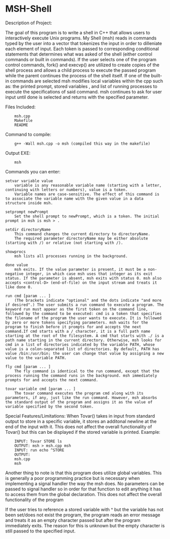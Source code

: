 # MSH-Shell

Description of Project:
              
The goal of this program is to write a shell in C++ that allows users to
interactively execute Unix programs. My Shell (msh) reads in commands
typed by the user into a vector<string> that tokenizes the input in
order to dilleniate each element of input. Each token is passed to corresponding
conditional statements that determines what was asked of the shell (either
control commands or built in commands). If the user selects one of the program
control commands, fork() and execvp() are utilized to create copies of the shell
process and allows a child process to execute the passed program while the parent
continues the process of the shell itself. If one of the built-in commands are selected
msh modifies local variables within the cpp such as: the printed prompt, stored variables
, and list of running processes to execute the specifications of said command. msh
continues to ask for user input until done is selected and returns with the specified
parameter.

Files Included:
	    
        
        msh.cpp
	    Makefile
	    README

Command to compile:
	    
        
        g++ -Wall msh.cpp -o msh (compiled this way in the makefile)

Output EXE:
	    
        
        msh

Commands you can enter:


    setvar variable value
        variable is any reasonable variable name (starting with a letter, continuing with letters or numbers), value is a token. 
        Variable names are case-sensitive. The effect of this command is to associate the variable name with the given value in a data structure inside msh.
    
    setprompt newPrompt
        Set the shell prompt to newPrompt, which is a token. The initial prompt in msh is msh > .

    setdir directoryName
        This command changes the current directory to directoryName. 
        The required parameter directoryName may be either absolute (starting with /) or relative (not starting with /).

    showprocs
        msh lists all processes running in the background.

    done value
        msh exits. If the value parameter is present, it must be a non-negative integer, in which case msh uses that integer as its exit status. If the parameter is absent, msh exits with status 0. msh also accepts <control-D> (end-of-file) on the input stream and treats it like done 0.

    run cmd [param ... ]
        (The brackets indicate "optional" and the dots indicate "and more if desired".) The user submits a run command to execute a program. The keyword run must appear as the first token on the command line, followed by the command to be executed: cmd is a token that specifies the filename of the program the user wants to execute. It is followed by zero or more tokens specifying parameters. msh waits for the program to finish before it prompts for and accepts the next command.If cmd starts with a / character, it is a full path name starting at the root of the filesystem. A cmd that starts with ./ is a path name starting in the current directory. Otherwise, msh looks for cmd in a list of directories indicated by the variable PATH, whose value is a colon-separated list of directories. By default, PATH has value /bin:/usr/bin; the user can change that value by assigning a new value to the variable PATH.

    fly cmd [param ... ]
        The fly command is identical to the run command, except that the process running the command runs in the background. msh immediately prompts for and accepts the next command.

    tovar variable cmd [param ... ]
        The tovar command executes the program cmd along with its parameters, if any, just like the run command. However, msh absorbs the standard output of the program and assigns it as the value of variable specified by the second token.

Special Features/Limitations:
	When Tovar() takes in input from standard output to store in a specific variable,
	it stores an additonal newline at the end of the input with it. This does not
	affect the overall functionality of Tovar() but this can be displayed if the
	stored variable is printed. 
    Example:

	
        INPUT: Tovar STORE ls
        OUTPUT: msh > msh.cpp msh
        INPUT: run echo ^STORE
        OUTPUT:
        msh.cpp
        msh


Another thing to note is that this program does utilize global variables. This is
generally a poor programming practice but is necessary when implementing a signal handler
the way the msh does. No parameters can be passed to signal handler so in order for that
function to edit anything it has to access them from the global declaration. This does
not affect the overall functionality of the program

If the user tries to reference a stored variable with ^ but the variable has not been set/does not exist
the program, the program reads an error message and treats it as an empty character passed but after the program
immediately exits. The reason for this is unknown but the empty character is still passed to the specified input.
